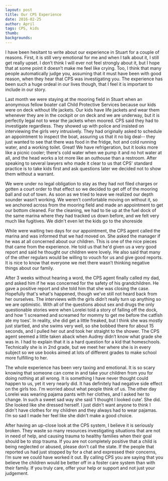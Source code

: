 ```yaml
---
layout: post
title: Our CPS Experience
date: 2016-02-25
author: April
tags: CPS, kids
thumb: 
backgrounds:
---
```


I have been hesitant to write about our experience in Stuart for a couple of reasons. First, it is still very emotional for me and when I talk about it, I still get really upset. I don’t think I will ever not feel strongly about it, but I hope that at some point it doesn’t make me feel like crying. Too, I think that many people automatically judge you, assuming that it must have been with good reason, when they hear that CPS was investigating you. The experience has been such a huge ordeal in our lives though, that I feel it is important to include in our story. 

Last month we were staying at the mooring field in Stuart when an anonymous fellow boater call Child Protective Services because our kids were on deck without life jackets. Our kids have life jackets and wear them whenever they are in the cockpit or on deck and we are underway, but it is perfectly legal not to wear the jackets when moored.  CPS said they had to investigate regardless. They showed up with police and insisted on interviewing the girls very intrusively. They had originally asked to schedule an appointment to inspect the boat, assuring us that it no big deal-- they just wanted to see that there was food in the fridge, hot and cold running water, and a working toilet.  Great!  We have refrigeration, but it looks more like a picnic cooler; there's cold water when we pump it and no hot water at all, and the head works a lot more like an outhouse than a restroom.  After speaking to several lawyers who made it clear to us that CPS' standard practice is to take kids first and ask questions later we decided not to show them without a warrant.

We were under no legal obligation to stay as they had not filed charges or gotten a court order to that effect so we decided to get off of the mooring ball and out of town. As soon as we tried to leave we realized our depth sounder wasn’t working. We weren’t comfortable moving on without it, so we anchored across from the mooring field and made an appointment to get our bottom cleaned. For the cleaning, we had to tie up at the fuel dock of the same marina where they had tracked us down before, and we felt very much like fugitives.  We didn't even let the kids go to the shoreside 

While were waiting two days for our appointment, the CPS agent called the marina and was informed that we had moved on. She asked the manager if he was at all concerned about our children. This is one of the nice pieces that came from the experience.  He told us that he'd given us a very good report and said he thought our children were lovely. He also said that many of the other regulars would be willing to vouch for us and give good reports. It is nice to know that everyone we met there wasn’t thinking negative things about our family. 

After 3 weeks without hearing a word, the CPS agent finally called my dad, and asked him if he was concerned for the safety of his grandchildren. He gave a positive report and she told him that she was closing the case. Hopefully that's what's happened, though we've still not heard back from her ourselves. The interviews with the girls didn’t really turn up anything so we are optimistic. With all of the questions about sex and drugs the only questionable stories were when Lorelei told a story of falling off the dock, and how ‘I screamed and screamed for mommy to get me before the catfish ate my toes’. In reality, she did get a little freaked, but I think she was mostly just startled, and she swims very well, so she bobbed there for about 15 seconds, and I pulled her out and took her straight to the shower.  The CPS agent seemed a little taken aback when Audrey didn’t know what grade she was in. I had to explain that it is a hard question for a kid that homeschools. Technically she is in 2nd grade, but we meet her where she is in every subject so we use books aimed at lots of different grades to make school more fulfilling to her. 

The whole experience has been very taxing and emotional. It is so scary knowing that someone can come in and take your children from you for doing nothing at all wrong. It is something I have never thought could happen to us, yet it very nearly did. It has definitely had negative side effect on the girls too. I'm worried about what people think of us.  The other day Lorelei was wearing pajama pants with her clothes, and I asked her to change. In such a sweet sad  way she said ‘I thought I looked cute’. She did. She looked like she dressed herself. I just didn't want anyone to think I didn't have clothes for my children and they always had to wear pajamas. I’m so sad I made her feel like she didn't make a good choice. 

After having an up-close look at the CPS system, I believe it is seriously broken. They waste so many resources investigating situations that are not in need of help, and causing trauma to healthy families when their goal should be to stop trauma. If you are not completely positive that a child is being neglected or abused, please don’t call the state. If the people that reported us had just stopped by for a chat and expressed their concerns, I’m sure we could have worked it out. By calling CPS you are saying that you believe the children would be better off in a foster care system than with their family. If you truly care, offer your help or support and not just your judgement. 
